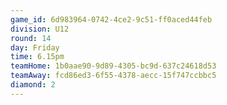 ```yaml
---
game_id: 6d983964-0742-4ce2-9c51-ff0aced44feb
division: U12
round: 14
day: Friday
time: 6.15pm
teamHome: 1b0aae90-9d89-4305-bc9d-637c24618d53
teamAway: fcd86ed3-6f55-4378-aecc-15f747ccbbc5
diamond: 2
---
```

